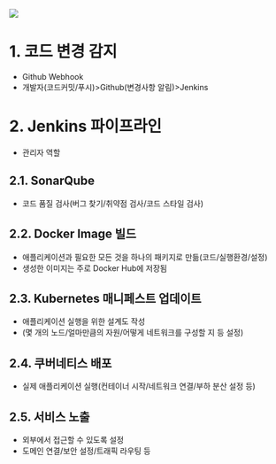 ![](Pasted%20image%2020241224091529.png)
# 1. 코드 변경 감지
- Github Webhook
- 개발자(코드커밋/푸시)>Github(변경사항 알림)>Jenkins
# 2. Jenkins 파이프라인
- 관리자 역할
## 2.1. SonarQube
- 코드 품질 검사(버그 찾기/취약점 검사/코드 스타일 검사)
## 2.2. Docker Image 빌드
- 애플리케이션과 필요한 모든 것을 하나의 패키지로 만듦(코드/실행환경/설정)
- 생성한 이미지는 주로 Docker Hub에 저장됨
## 2.3. Kubernetes 매니페스트 업데이트
- 애플리케이션 실행을 위한 설계도 작성
- (몇 개의 노드/얼마만큼의 자원/어떻게 네트워크를 구성할 지 등 설정)
## 2.4. 쿠버네티스 배포
- 실제 애플리케이션 실행(컨테이너 시작/네트워크 연결/부하 분산 설정 등)
## 2.5. 서비스 노출
- 외부에서 접근할 수 있도록 설정
- 도메인 연결/보안 설정/트래픽 라우팅 등